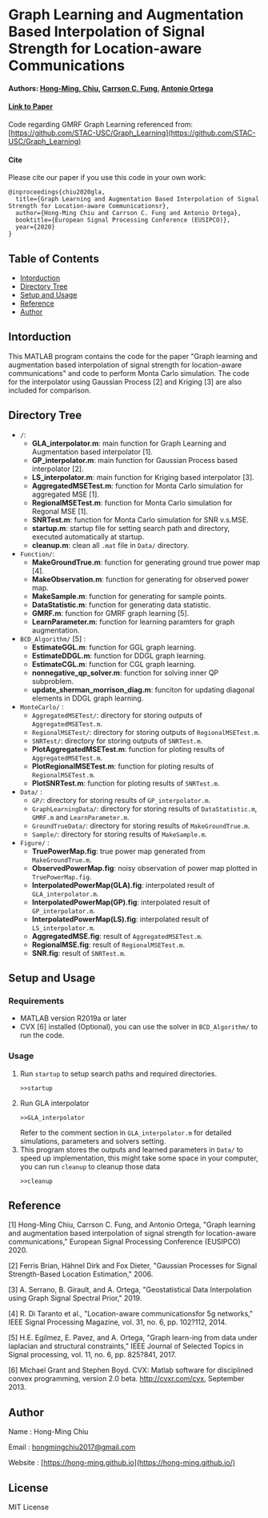 # Graph Learning and Augmentation Based Interpolation of Signal Strength for Location-aware Communications
#### Authors: [Hong-Ming, Chiu](https://hong-ming.github.io/), [Carrson C. Fung](https://eenctu.nctu.edu.tw/tw/teacher/p1.php?num=145&page=1), [Antonio Ortega](https://viterbi.usc.edu/directory/faculty/Ortega/Antonio)
#### [Link to Paper](https://ieeexplore.ieee.org/document/9287685)
Code regarding GMRF Graph Learning referenced from: [https://github.com/STAC-USC/Graph_Learning](https://github.com/STAC-USC/Graph_Learning)
#### Cite
Please cite our paper if you use this code in your own work:

```
@inproceedings{chiu2020gla,
  title={Graph Learning and Augmentation Based Interpolation of Signal Strength for Location-aware Communicationsr},
  author={Hong-Ming Chiu and Carrson C. Fung and Antonio Ortega},
  booktitle={European Signal Processing Conference (EUSIPCO)},
  year={2020}
}
```
## Table of Contents
* [Intorduction](#intorduction)
* [Directory Tree](#directory-tree)
* [Setup and Usage](#setup-and-usage)
* [Reference](#reference)
* [Author](#author)

## Intorduction
This MATLAB program contains the code for the paper "Graph learning and augmentation based interpolation of signal strength for location-aware communications" and code to perform Monta Carlo simulation. The code for the interpolator using Gaussian Process [2] and Kriging [3] are also included for comparison.

<!-- DIRSTRUCTURE_START_MARKER -->
<!-- <pre>
GLA_Interpolator/
├─ AggregatedMSETest.m .................
├─ GLA_Interpolator.m ..................
├─ GP_Interpolator.m ...................
├─ LS_Interpolator.m ...................
├─ README.md ...........................
├─ RegionalMSETest.m ...................
├─ SNRTest.m ...........................
├─ cleanup.m ...........................
├─ startup.m ...........................
├─ BCD_Algorithm/ ......................
│  ├─ EstimateCGL.m ....................
│  ├─ EstimateDDGL.m ...................
│  ├─ EstimateGGL.m ....................
│  ├─ nonnegative_qp_solver.m ..........
│  └─ update_sherman_morrison_diag.m ...
├─ Data/ ...............................
│  ├─ GP/ ..............................
│  ├─ GraphLearningData/ ...............
│  ├─ GroundTrueData/ ..................
│  └─ Sample/ ..........................
├─ Figure/ .............................
│  ├─ AggregatedMSE.fig ................
│  ├─ AggregatedMSE.png ................
│  ├─ InterpolatedPowerMap(GLA).fig ....
│  ├─ InterpolatedPowerMap(GLA).png ....
│  ├─ InterpolatedPowerMap(GP).fig .....
│  ├─ InterpolatedPowerMap(GP).png .....
│  ├─ InterpolatedPowerMap(LS).fig .....
│  ├─ InterpolatedPowerMap(LS).png .....
│  ├─ ObservedPowerMap.fig .............
│  ├─ ObservedPowerMap.png .............
│  ├─ RegionalMSE.fig ..................
│  ├─ RegionalMSE.png ..................
│  ├─ SNR.fig ..........................
│  ├─ SNR.png ..........................
│  ├─ TruePowerMap.fig .................
│  └─ TruePowerMap.png .................
├─ Function/ ...........................
│  ├─ DataStatistic.m ..................
│  ├─ GMRF.m ...........................
│  ├─ LearnParameter.m .................
│  ├─ MakeGroundTrue.m .................
│  ├─ MakeObservation.m ................
│  └─ MakeSample.m .....................
└─ MonteCarlo/ .........................
   ├─ PlotAggregatedMSETest.m ..........
   ├─ PlotRegionalMSETest.m ............
   ├─ PlotSNRTest.m ....................
   ├─ AggregatedMSETest/ ...............
   ├─ RegionalMSETest/ .................
   │  ├─ Analytical/ ...................
   │  └─ Empirical/ ....................
   └─ SNRTest/ .........................
</pre> -->
<!-- DIRSTRUCTURE_END_MARKER -->

## Directory Tree
- `/`:
    - **GLA_interpolator.m**: main function for Graph Learning and Augmentation based interpolator [1].
    - **GP_interpolator.m**: main function for Gaussian Process based interpolator [2].
    - **LS_interpolator.m**: main function for Kriging based interpolator [3].
    - **AggregatedMSETest.m**: function for Monta Carlo simulation for aggregated MSE [1].
    - **RegionalMSETest.m**: function for Monta Carlo simulation for Regonal MSE [1].
    - **SNRTest.m**: function for Monta Carlo simulation for SNR v.s.MSE.
    - **startup.m**: startup file for setting search path and directory, executed automatically at startup.
    - **cleanup.m**: clean all `.mat` file in `Data/` directory.
- `Function/`: 
    - **MakeGroundTrue.m**: function for generating ground true power map [4].
    - **MakeObservation.m**: function for generating for observed power map.
    - **MakeSample.m**: function for generating for sample points.
    - **DataStatistic.m**: function for generating data statistic.
    - **GMRF.m**: function for GMRF graph learning [5].
    - **LearnParameter.m**: function for learning paramters for graph augmentation.
- `BCD_Algorithm/` [5] : 
    - **EstimateGGL.m**: function for GGL graph learning.
    - **EstimateDDGL.m**: function for DDGL graph learning.
    - **EstimateCGL.m**: function for CGL graph learning.
    - **nonnegative_qp_solver.m**: function for solving inner QP subproblem.
    - **update_sherman_morrison_diag.m**: funciton for updating diagonal elements in DDGL graph learning.
- `MonteCarlo/` : 
    - `AggregatedMSETest/`: directory for storing outputs of `AggregatedMSETest.m`.
    - `RegionalMSETest/`: directory for storing outputs of `RegionalMSETest.m`.
    - `SNRTest/`: directory for storing outputs of `SNRTest.m`.
    - **PlotAggregatedMSETest.m**: function for ploting results of `AggregatedMSETest.m`.
    - **PlotRegionalMSETest.m**: function for ploting results of `RegionalMSETest.m`.
    - **PlotSNRTest.m**: function for ploting results of `SNRTest.m`.
- `Data/` :
    - `GP/`: directory for storing results of `GP_interpolator.m`.
    - `GraphLearningData/`: directory for storing results of `DataStatistic.m`, `GMRF.m` and `LearnParameter.m`.
    - `GroundTrueData/`: directory for storing results of `MakeGroundTrue.m`.
    - `Sample/`: directory for storing results of `MakeSample.m`.
- `Figure/` :
    - **TruePowerMap.fig**: true power map generated from `MakeGroundTrue.m`.
    - **ObservedPowerMap.fig**: noisy observation of power map plotted in `TruePowerMap.fig`.
    - **InterpolatedPowerMap(GLA).fig**: interpolated result of `GLA_interpolator.m`.
    - **InterpolatedPowerMap(GP).fig**: interpolated result of `GP_interpolator.m`.
    - **InterpolatedPowerMap(LS).fig**: interpolated result of `LS_interpolator.m`.
    - **AggregatedMSE.fig**: result of `AggregatedMSETest.m`.
    - **RegionalMSE.fig**: result of `RegionalMSETest.m`.
    - **SNR.fig**: result of `SNRTest.m`.

## Setup and Usage
### Requirements
- MATLAB version R2019a or later
- CVX [6] installed (Optional), you can use the solver in `BCD_Algorithm/` to run the code.
### Usage
1. Run `startup` to setup search paths and required directories.
   ```
   >>startup
   ```
2. Run GLA interpolator
   ```
   >>GLA_interpolator
   ```
   Refer to the comment section in `GLA_interpolator.m` for detailed simulations, parameters and solvers setting.
3. This program stores the outputs and learned parameters in `Data/` to speed up implementation, this might take some space in your computer, you can run `cleanup` to cleanup those data
   ```
   >>cleanup
   ```
        
## Reference
[1] Hong-Ming Chiu, Carrson C. Fung, and Antonio Ortega, "Graph learning and augmentation based interpolation of signal strength for location-aware communications,"  European Signal Processing Conference (EUSIPCO) 2020.
    
[2] Ferris Brian, Hähnel Dirk and Fox Dieter, "Gaussian Processes for Signal Strength-Based Location Estimation," 2006.
    
[3] A. Serrano, B. Girault, and A. Ortega, "Geostatistical Data Interpolation using Graph Signal Spectral Prior," 2019.
    
[4] R. Di Taranto et al., "Location-aware communicationsfor 5g networks," IEEE Signal Processing Magazine, vol. 31, no. 6, pp. 102?112, 2014.
    
[5] H.E. Egilmez, E. Pavez, and A. Ortega, "Graph learn-ing from data under laplacian and structural constraints," IEEE Journal of Selected Topics in Signal processing, vol. 11, no. 6, pp. 825?841, 2017.
    
[6] Michael Grant and Stephen Boyd. CVX: Matlab software for disciplined convex programming, version 2.0 beta. http://cvxr.com/cvx, September 2013.
    
## Author
Name  : Hong-Ming Chiu

Email : hongmingchiu2017@gmail.com

Website : [https://hong-ming.github.io](https://hong-ming.github.io/)

## License
MIT License

